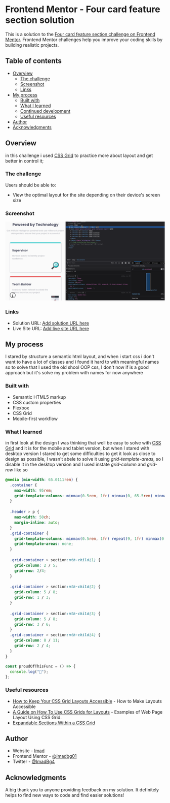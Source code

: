 # Frontend Mentor - Four card feature section solution

This is a solution to the [Four card feature section challenge on Frontend Mentor](https://www.frontendmentor.io/challenges/four-card-feature-section-weK1eFYK). Frontend Mentor challenges help you improve your coding skills by building realistic projects.

## Table of contents

- [Overview](#overview)
  - [The challenge](#the-challenge)
  - [Screenshot](#screenshot)
  - [Links](#links)
- [My process](#my-process)
  - [Built with](#built-with)
  - [What I learned](#what-i-learned)
  - [Continued development](#continued-development)
  - [Useful resources](#useful-resources)
- [Author](#author)
- [Acknowledgments](#acknowledgments)

## Overview

in this challenge i used [CSS Grid](https://developer.mozilla.org/en-US/docs/Web/CSS/CSS_Grid_Layout) to practice more about layout and get better in control it;

### The challenge

Users should be able to:

- View the optimal layout for the site depending on their device's screen size

### Screenshot

![](./preview.gif)

### Links

- Solution URL: [Add solution URL here](https://your-solution-url.com)
- Live Site URL: [Add live site URL here](https://your-live-site-url.com)

## My process

I stared by structure a semantic html layout, and when i start css i don't want to have a lot of classes and i found it hard to with meaningful names so to solve that I used the old shool OOP css, I don't now if is a good approach but it's solve my problem with names for now anywhere

### Built with

- Semantic HTML5 markup
- CSS custom properties
- Flexbox
- CSS Grid
- Mobile-first workflow

### What I learned

in first look at the design I was thinking that well be easy to solve with [CSS Grid](https://web.dev/learn/css/grid/) and it is for the mobile and tablet version, but when I stared with desktop version I stared to get some difficulties to get it look as close to design as possible, I wasn't abele to solve it using _grid-template-areas_, so I disable it in the desktop version and I used instate _grid-column_ and _grid-row_ like so

```css
@media (min-width: 65.0111rem) {
  .container {
    max-width: 95rem;
    grid-template-columns: minmax(0.5rem, 1fr) minmax(0, 65.5rem) minmax(0.5rem, 1fr);
  }

  .header > p {
    max-width: 50ch;
    margin-inline: auto;
  }
  .grid-container {
    grid-template-columns: minmax(0.5rem, 1fr) repeat(9, 1fr) minmax(0.5rem, 1fr);
    grid-template-areas: none;
  }

  .grid-container > section:nth-child(1) {
    grid-column: 2 / 5;
    grid-row: 2/4;
  }

  .grid-container > section:nth-child(2) {
    grid-column: 5 / 8;
    grid-row: 1 / 3;
  }

  .grid-container > section:nth-child(3) {
    grid-column: 5 / 8;
    grid-row: 3 / 6;
  }
  .grid-container > section:nth-child(4) {
    grid-column: 8 / 11;
    grid-row: 2 / 4;
  }
}
```

```js
const proudOfThisFunc = () => {
  console.log("🎉");
};
```

### Useful resources

- [How to Keep Your CSS Grid Layouts Accessible](https://webdesign.tutsplus.com/articles/a-guide-to-css-grid-and-accessibility--cms-32857) - How to Make Layouts Accessible
- [A Guide on How To Use CSS Grids for Layouts](https://appcode.app/a-guide-on-how-to-use-css-grids-for-layouts/) - Examples of Web Page Layout Using CSS Grid.
- [Expandable Sections Within a CSS Grid](https://css-tricks.com/expandable-sections-within-a-css-grid/)

## Author

- Website - [Imad](https://imadbg01.github.io/)
- Frontend Mentor - [@imadbg01](https://www.frontendmentor.io/profile/imadbg01)
- Twitter - [@ImadBg4](https://twitter.com/ImadBg4)

## Acknowledgments

A big thank you to anyone providing feedback on my solution. It definitely helps to find new ways to code and find easier solutions!
